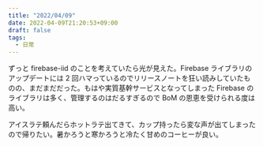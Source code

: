 ```yaml
---
title: "2022/04/09"
date: 2022-04-09T21:20:53+09:00
draft: false
tags:
  - 日常
---
```


ずっと firebase-iid のことを考えていたら光が見えた。Firebase ライブラリのアップデートには 2 回ハマっているのでリリースノートを狂い読みしていたものの、まだまだだった。もはや実質基幹サービスとなってしまった Firebase のライブラリは多く、管理するのはだるすぎるので BoM の恩恵を受けられる度は高い。

アイスラテ頼んだらホットラテ出てきて、カップ持ったら変な声が出てしまったので帰りたい。暑かろうと寒かろうと冷たく甘めのコーヒーが良い。
